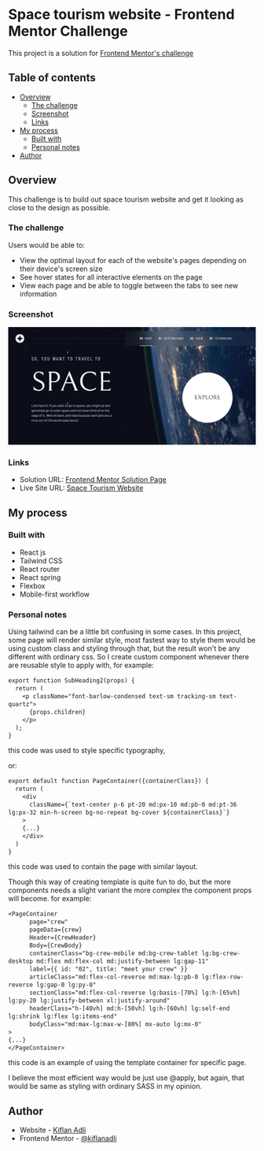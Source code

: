 # Space tourism website - Frontend Mentor Challenge

This project is a solution for [Frontend Mentor's challenge](https://www.frontendmentor.io/challenges/space-tourism-multipage-website-gRWj1URZ3)

## Table of contents

- [Overview](#overview)
  - [The challenge](#the-challenge)
  - [Screenshot](#screenshot)
  - [Links](#links)
- [My process](#my-process)
  - [Built with](#built-with)
  - [Personal notes](#personal-notes)
- [Author](#author)

## Overview

This challenge is to build out space tourism website and get it looking as close to the design as possible.

### The challenge

Users would be able to:

- View the optimal layout for each of the website's pages depending on their device's screen size
- See hover states for all interactive elements on the page
- View each page and be able to toggle between the tabs to see new information

### Screenshot

![](./screenshot.jpg)

### Links

- Solution URL: [Frontend Mentor Solution Page](https://www.frontendmentor.io/solutions/space-tourism-multipage-website-AfG3EwNQHh)
- Live Site URL: [Space Tourism Website](https://space-tourism-kiflan-adli.vercel.app/)

## My process

### Built with

- React js
- Tailwind CSS
- React router
- React spring
- Flexbox
- Mobile-first workflow

### Personal notes

Using tailwind can be a little bit confusing in some cases. In this project, some page will render similar style, most fastest way to style them would be using custom class and styling through that, but the result won't be any different with ordinary css. So I create custom component whenever there are reusable style to apply with, for example:

```
export function SubHeading2(props) {
  return (
    <p className="font-barlow-condensed text-sm tracking-sm text-quartz">
      {props.children}
    </p>
  );
}
```

this code was used to style specific typography,

or:

```
export default function PageContainer({containerClass}) {
  return (
    <div
      className={`text-center p-6 pt-20 md:px-10 md:pb-0 md:pt-36 lg:px-32 min-h-screen bg-no-repeat bg-cover ${containerClass}`}
    >
    {...}
    </div>
  )
}
```

this code was used to contain the page with similar layout.

Though this way of creating template is quite fun to do, but the more components needs a slight variant the more complex the component props will become. for example:

```
<PageContainer
      page="crew"
      pageData={crew}
      Header={CrewHeader}
      Body={CrewBody}
      containerClass="bg-crew-mobile md:bg-crew-tablet lg:bg-crew-desktop md:flex md:flex-col md:justify-between lg:gap-11"
      label={{ id: "02", title: "meet your crew" }}
      articleClass="md:flex-col-reverse md:max-lg:pb-0 lg:flex-row-reverse lg:gap-0 lg:py-0"
      sectionClass="md:flex-col-reverse lg:basis-[70%] lg:h-[65vh] lg:py-20 lg:justify-between xl:justify-around"
      headerClass="h-[40vh] md:h-[50vh] lg:h-[60vh] lg:self-end lg:shrink lg:flex lg:items-end"
      bodyClass="md:max-lg:max-w-[80%] mx-auto lg:mx-0"
>
{...}
</PageContainer>
```

this code is an example of using the template container for specific page.

I believe the most efficient way would be just use @apply, but again, that would be same as styling with ordinary SASS in my opinion.

## Author

- Website - [Kiflan Adli](https://kiflanadli.github.io)
- Frontend Mentor - [@kiflanadli](https://www.frontendmentor.io/profile/kiflanadli)
